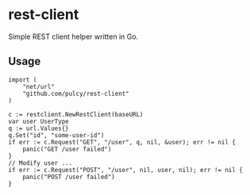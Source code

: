# rest-client

Simple REST client helper written in Go.

## Usage

```
import (
    "net/url"
    "github.com/pulcy/rest-client"
)

c := restclient.NewRestClient(baseURL)
var user UserType
q := url.Values{}
q.Set("id", "some-user-id")
if err := c.Request("GET", "/user", q, nil, &user); err != nil {
    panic("GET /user failed")
}
// Modify user ...
if err := c.Request("POST", "/user", nil, user, nil); err != nil {
    panic("POST /user failed")
}
```

